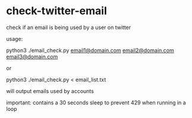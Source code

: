 # check-twitter-email

check if an email is being used by a user on twitter

usage:

python3 ./email_check.py email1@domain.com email2@domain.com email3@domain.com

or

python3 ./email_check.py < email_list.txt

will output emails used by accounts

important: contains a 30 seconds sleep to prevent 429 when running in a loop
